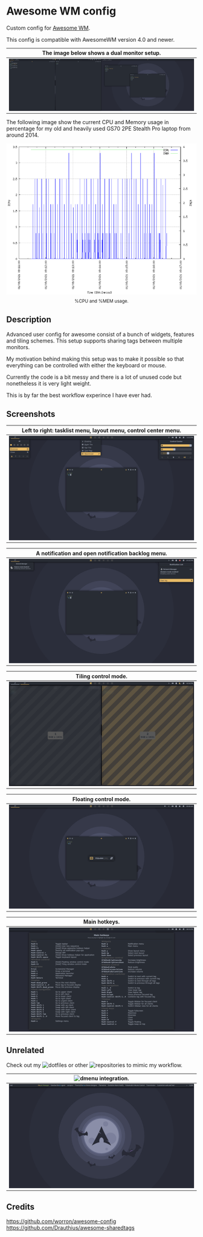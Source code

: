 # Awesome WM config
Custom config for [Awesome WM](http://awesome.naquadah.org).

This config is compatible with AwesomeWM version 4.0 and newer.

| The image below shows a dual monitor setup.          |
| ---                                                  |
| ![Screenshot of a dual monitor setup](./preview-1.png) |

The following image show the current CPU and Memory usage in percentage for my old and heavily used GS70 2PE Stealth Pro laptop from around 2014.

<p align="center">
  <img src="./resources.png" height="400">
  <br>
  <sub>%CPU and %MEM usage.</sub>
</p>

## Description
Advanced user config for awesome consist of a bunch of widgets, features and tiling schemes. This setup supports sharing tags between multiple monitors.

My motivation behind making this setup was to make it possible so that everything can be controlled with either the keyboard or mouse.

Currently the code is a bit messy and there is a lot of unused code but nonetheless it is very light weight.

This is by far the best workflow experince I have ever had.


## Screenshots

| Left to right: tasklist menu, layout menu, control center menu. |
| ---                                                             |
| ![Screenshot of different menus](./preview-2.png)               |

| A notification and open notification backlog menu.     |
| ---                                                    |
| ![Screenshot of notification](./preview-3.png)         |

| Tiling control mode.                                  |
| ---                                                   |
| ![Screenshot of tiling control mode](./preview-4.png) |

| Floating control mode.                                  |
| ---                                                     |
| ![Screenshot of floating control mode](./preview-5.png) |

| Main hotkeys.                                  |
| ---                                            |
| ![Screenshot of main hotkeys](./preview-6.png) |


## Unrelated

Check out my ![dotfiles](https://github.com/ricksdomein/dotfiles) or other ![repositories](https://github.com/ricksdomein?tab=repositories) to mimic my workflow.

| ![dmenu](https://github.com/ricksdomein/dmenu) integration. |
| ---                                                         |
| ![Screenshot of dmenu integration](./preview-7.png)         |

## Credits
https://github.com/worron/awesome-config
https://github.com/Drauthius/awesome-sharedtags
